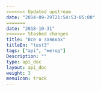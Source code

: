 ```yaml
---
<<<<<<< Updated upstream
date: "2014-09-29T21:54:53-05:00"
=======
date: "2018-10-31"
>>>>>>> Stashed changes
title: "Все о заявках"
titleEn: "test3"
tags: ["api", "метод"]
Description: ""
type: api_doc
layout: api_doc
weight: 3
menuIcon: truck
---
```


